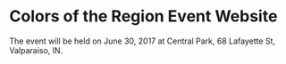 # Colors of the Region Event Website

The event will be held on June 30, 2017 at Central Park, 68 Lafayette St, Valparaiso, IN. 
